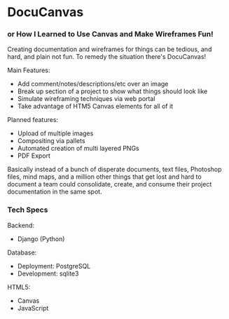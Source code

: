 DocuCanvas
====================

### or How I Learned to Use Canvas and Make Wireframes Fun!

Creating documentation and wireframes for things can be tedious, and hard, and plain not fun. To remedy the situation there's DocuCanvas!

Main Features:
* Add comment/notes/descriptions/etc over an image
* Break up section of a project to show what things should look like
* Simulate wireframing techniques via web portal
* Take advantage of HTM5 Canvas elements for all of it

Planned features:
* Upload of multiple images
* Compositing via pallets
* Automated creation of multi layered PNGs
* PDF Export

Basically instead of a bunch of disperate documents, text files, Photoshop files, mind maps, and a million other things that get lost and hard to document a team could consolidate, create, and consume their project documentation in the same spot.


### Tech Specs

Backend:
* Django (Python)

Database:
* Deployment: PostgreSQL
* Development: sqlite3

HTML5:
* Canvas
* JavaScript